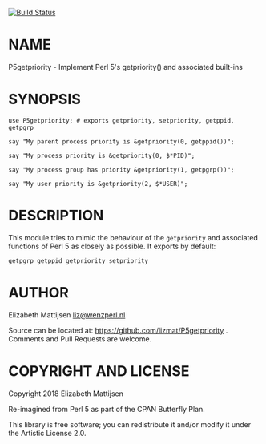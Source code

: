 [![Build Status](https://travis-ci.org/lizmat/P5getpriority.svg?branch=master)](https://travis-ci.org/lizmat/P5getpriority)

NAME
====

P5getpriority - Implement Perl 5's getpriority() and associated built-ins

SYNOPSIS
========

    use P5getpriority; # exports getpriority, setpriority, getppid, getpgrp

    say "My parent process priority is &getpriority(0, getppid())";

    say "My process priority is &getpriority(0, $*PID)";

    say "My process group has priority &getpriority(1, getpgrp())";

    say "My user priority is &getpriority(2, $*USER)";

DESCRIPTION
===========

This module tries to mimic the behaviour of the `getpriority` and associated functions of Perl 5 as closely as possible. It exports by default:

    getpgrp getppid getpriority setpriority

AUTHOR
======

Elizabeth Mattijsen <liz@wenzperl.nl>

Source can be located at: https://github.com/lizmat/P5getpriority . Comments and Pull Requests are welcome.

COPYRIGHT AND LICENSE
=====================

Copyright 2018 Elizabeth Mattijsen

Re-imagined from Perl 5 as part of the CPAN Butterfly Plan.

This library is free software; you can redistribute it and/or modify it under the Artistic License 2.0.

